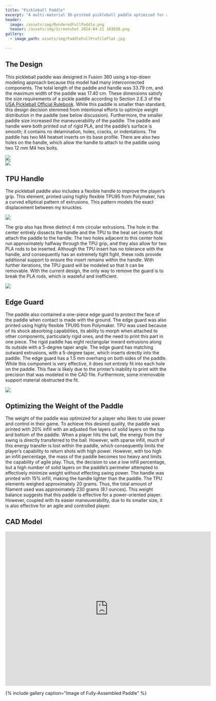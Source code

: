 ```yaml
---
title: "Pickleball Paddle"
excerpt: "A multi-material 3D-printed pickleball paddle optimized for a player who incorporates power and control into their play."
header:
  image: /assets/img/RenderedFullPaddle.png
  teaser: /assets/img/Screenshot 2024-04-21 103038.png
gallery:
  - image_path: assets/img/PaddleFullProfileFlat.jpg
   
---
```


## The Design

This pickleball paddle was designed in Fusion 360 using a top-down modeling approach because this model had many interconnected components. The total length of the paddle and handle was 33.79 cm, and the maximum width of the paddle was 17.40 cm. These dimensions satisfy the size requirements of a pickle paddle according to Section 2.E.3 of the [USA Pickleball Official Rulebook](https://usapickleball.org/docs/USA-Pickleball-Official-Rulebook-2024-v1.pdf). While this paddle is smaller than standard, this design decision stemmed from intentional efforts to optimize weight distribution in the paddle (see below discussion). Furthermore, the smaller paddle size increased the maneuverability of the paddle. The paddle and handle were both printed out of rigid PLA, and the paddle’s surface is smooth; it contains no delamination, holes, cracks, or indentations. The paddle has two M4 heatset inserts on its base profile. There are also two holes on the handle, which allow the handle to attach to the paddle using two 12 mm M4 hex bolts. 

<img src="/assets/img/RenderedPaddle.png" style="display:flex; margin:auto;">

<img src="/assets/img/ScrewPaddleProfileUpdated.png" style="display:flex; margin:auto;">

## TPU Handle

The pickleball paddle also includes a flexible handle to improve the player’s grip. This element, printed using highly flexible TPU95 from Polymaker, has a curved elliptical pattern of extrusions. This pattern models the exact displacement between my knuckles. 

<img src="/assets/img/PaddleSideProfile.jpg" style="display:flex; margin:auto;"> 

The grip also has three distinct 4 mm circular extrusions. The hole in the center entirely dissects the handle and the TPU to the heat set inserts that attach the paddle to the handle. The two holes adjacent to this center hole run approximately halfway through the TPU grip, and they also allow for two PLA rods to be inserted. Although the TPU insert has no tolerance with the handle, and consequently has an extremely tight fight, these rods provide additional support to ensure the insert remains within the handle.  With further iterations, the TPU guard will be modeled so that it can be removable. With the current design, the only way to remove the guard is to break the PLA rods, which is wasteful and inefficient. 

<img src="/assets/img/RenderedTPUGrip.png" style="display:flex; margin:auto;"> 

## Edge Guard

The paddle also contained a one-piece edge guard to protect the face of the paddle when contact is made with the ground. The edge guard was also printed using highly flexible TPU95 from Polymaker. TPU was used because of its shock absorbing capabilities, its ability to morph when attached to other components, particularly rigid ones, and the need to print this part in one piece. The rigid paddle has eight rectangular inward extrusions along its outside with a 5-degree taper angle. The edge guard has matching outward extrusions, with a 5-degree taper, which inserts directly into the paddle. The edge guard has a 1.5 mm overhang on both sides of the paddle. While this component is very effective, it does not entirely fit into each hole on the paddle. This flaw is likely due to the printer’s inability to print with the precision that was modeled in the CAD file. Furthermore, some irremovable support material obstructed the fit. 

<img src="/assets/img/EdgeGuardDelamination.jpg" style="display:flex; margin:auto;"> 

## Optimizing the Weight of the Paddle

The weight of the paddle was optimized for a player who likes to use power and control in their game. To achieve this desired quality, the paddle was printed with 20% infill with an adjusted five layers of solid layers on the top and bottom of the paddle. When a player hits the ball, the energy from the swing is directly transferred to the ball. However, with sparse infill, much of this energy transfer is lost within the paddle, which consequently limits the player’s capability to return shots with high power. However, with too high an infill percentage, the mass of the paddle becomes too heavy and limits the capability of agile play. Thus, the decision to use a low infill percentage, but a high number of solid layers on the paddle’s perimeter attempted to effectively minimize weight without effecting swing power. The handle was printed with 15% infill, making the handle lighter than the paddle. The TPU elements weighed approximately 20 grams. Thus, the total amount of filament used was approximately 230 grams (8.1 ounces). This weight balance suggests that this paddle is effective for a power-oriented player. However, coupled with its easier maneuverability, due to its smaller size, it is also effective for an agile and controlled player. 

## CAD Model
<iframe src="https://vanderbilt643.autodesk360.com/shares/public/SH512d4QTec90decfa6e4483548c63010b6f?mode=embed" width="640" height="480" allowfullscreen="true" webkitallowfullscreen="true" mozallowfullscreen="true"  frameborder="0"></iframe>

{% include gallery caption="Image of Fully-Assembled Paddle" %}


